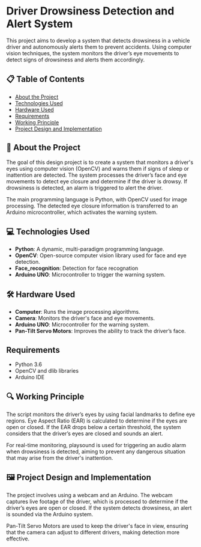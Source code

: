 # Driver Drowsiness Detection and Alert System

This project aims to develop a system that detects drowsiness in a vehicle driver and autonomously alerts them to prevent accidents. Using computer vision techniques, the system monitors the driver’s eye movements to detect signs of drowsiness and alerts them accordingly.

## 📋 Table of Contents
- [About the Project](#about-the-project)
- [Technologies Used](#technologies-used)
- [Hardware Used](#hardware-used)
- [Requirements](#requirements)
- [Working Principle](#working-principle)
- [Project Design and Implementation](#project-design-and-implementation)

## 📖 About the Project
The goal of this design project is to create a system that monitors a driver's eyes using computer vision (OpenCV) and warns them if signs of sleep or inattention are detected. The system processes the driver’s face and eye movements to detect eye closure and determine if the driver is drowsy. If drowsiness is detected, an alarm is triggered to alert the driver.

The main programming language is Python, with OpenCV used for image processing. The detected eye closure information is transferred to an Arduino microcontroller, which activates the warning system.

## 💻 Technologies Used
- **Python**: A dynamic, multi-paradigm programming language.
- **OpenCV**: Open-source computer vision library used for face and eye detection.
- **Face_recognition**: Detection for face recognation
- **Arduino UNO**: Microcontroller to trigger the warning system.

## 🛠️ Hardware Used
- **Computer**: Runs the image processing algorithms.
- **Camera**: Monitors the driver's face and eye movements.
- **Arduino UNO**: Microcontroller for the warning system.
- **Pan-Tilt Servo Motors**: Improves the ability to track the driver’s face.

## Requirements
- Python 3.6
- OpenCV and dlib libraries
- Arduino IDE

## 🔍 Working Principle
The script monitors the driver’s eyes by using facial landmarks to define eye regions. Eye Aspect Ratio (EAR) is calculated to determine if the eyes are open or closed. If the EAR drops below a certain threshold, the system considers that the driver’s eyes are closed and sounds an alert.

For real-time monitoring, playsound is used for triggering an audio alarm when drowsiness is detected, aiming to prevent any dangerous situation that may arise from the driver's inattention.

## 🖼️ Project Design and Implementation
The project involves using a webcam and an Arduino. The webcam captures live footage of the driver, which is processed to determine if the driver’s eyes are open or closed. If the system detects drowsiness, an alert is sounded via the Arduino system.

Pan-Tilt Servo Motors are used to keep the driver's face in view, ensuring that the camera can adjust to different drivers, making detection more effective.